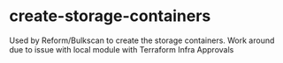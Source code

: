 # create-storage-containers
Used by Reform/Bulkscan to create the storage containers. Work around due to issue with local module with Terraform Infra Approvals 
